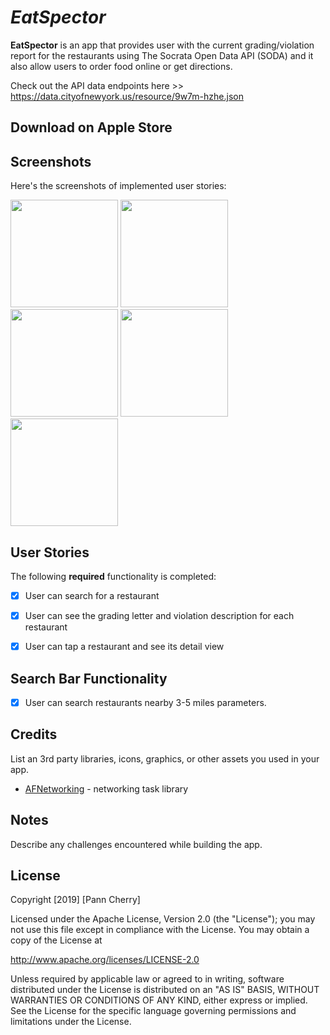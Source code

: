 # *EatSpector*

**EatSpector** is an app that provides user with the current grading/violation report for the restaurants using The Socrata Open Data API (SODA) and it also allow users to order food online or get directions. 


Check out the API data endpoints here >> https://data.cityofnewyork.us/resource/9w7m-hzhe.json 

## Download on Apple Store



## Screenshots

Here's the screenshots of implemented user stories:

<img src='https://i.imgur.com/SICYtBT.png' title='Screenshot1' width='172' alt='' /> <img src='https://i.imgur.com/9k6G6U1.png' title='Screenshot2' width='172' alt='' /> <img src='https://i.imgur.com/HKFZsZv.png' title='Screenshot3' width='172' alt='' /> <img src='https://i.imgur.com/TKmkdGq.png' title='Screenshot4' width='172' alt='' /> <img src='https://i.imgur.com/L5DKURf.png' title='Screenshot5' width='172' alt='' />



## User Stories

The following **required** functionality is completed:

- [x] User can search for a restaurant 
- [x] User can see the grading letter and violation description for each restaurant
- [x] User can tap a restaurant and see its detail view


## Search Bar Functionality
- [x] User can search restaurants nearby 3-5 miles parameters.



## Credits

List an 3rd party libraries, icons, graphics, or other assets you used in your app.

- [AFNetworking](https://github.com/AFNetworking/AFNetworking) - networking task library


## Notes

Describe any challenges encountered while building the app.

## License

Copyright [2019] [Pann Cherry]

Licensed under the Apache License, Version 2.0 (the "License");
you may not use this file except in compliance with the License.
You may obtain a copy of the License at

http://www.apache.org/licenses/LICENSE-2.0

Unless required by applicable law or agreed to in writing, software
distributed under the License is distributed on an "AS IS" BASIS,
WITHOUT WARRANTIES OR CONDITIONS OF ANY KIND, either express or implied.
See the License for the specific language governing permissions and
limitations under the License.

